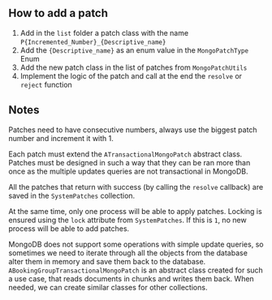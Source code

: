 ## How to add a patch

1. Add in the `list` folder a patch class with the name `P{Incremented_Number}_{Descriptive_name}`
2. Add the `{Descriptive_name}` as an enum value in the `MongoPatchType` Enum
3. Add the new patch class in the list of patches from `MongoPatchUtils`
4. Implement the logic of the patch and call at the end the `resolve` or `reject` function

## Notes

Patches need to have consecutive numbers, always use the biggest patch number and increment it with 1.

Each patch must extend the `ATransactionalMongoPatch` abstract class. Patches must be designed in such a way that they can be ran more than once as the multiple updates queries are not transactional in MongoDB.

All the patches that return with success (by calling the `resolve` callback) are saved in the `SystemPatches` collection. 

At the same time, only one process will be able to apply patches. Locking is ensured using the `lock` attribute from `SystemPatches`. If this is `1`, no new process will be able to add patches.

MongoDB does not support some operations with simple update queries, so sometimes we need to iterate through all the objects from the database alter them in memory and save them back to the database. `ABookingGroupTransactionalMongoPatch` is an abstract class created for such a use case, that reads documents in chunks and writes them back. When needed, we can create similar classes for other collections.